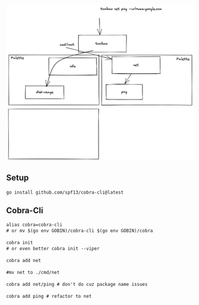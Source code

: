 ![toolboxdesign](./img/design.png)


## Setup

```setup
go install github.com/spf13/cobra-cli@latest

```

## Cobra-Cli


```shell
alias cobra=cobra-cli 
# or mv $(go env GOBIN)/cobra-cli $(go env GOBIN)/cobra

cobra init 
# or even better cobra init --viper

cobra add net

#mv net to ./cmd/net

cobra add net/ping # don't do cuz package name issues

cobra add ping # refactor to net 

````